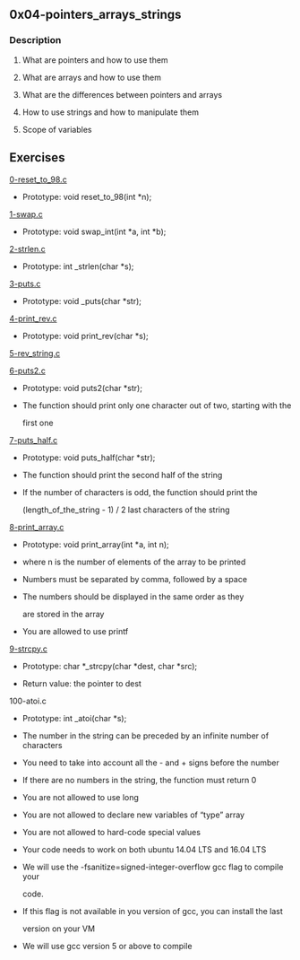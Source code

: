 ## 0x04-pointers_arrays_strings



### Description



1. What are pointers and how to use them

2. What are arrays and how to use them

3. What are the differences between pointers and arrays

4. How to use strings and how to manipulate them

5. Scope of variables



## Exercises



[0-reset_to_98.c](./0-reset_to_98.c)



* Prototype: void reset_to_98(int *n);



[1-swap.c](./1-swap.c)



* Prototype: void swap_int(int *a, int *b);



[2-strlen.c](./2-strlen.c)



* Prototype: int _strlen(char *s);



[3-puts.c](./3-puts.c)



* Prototype: void _puts(char *str);



[4-print_rev.c](./4-print_rev.c)



* Prototype: void print_rev(char *s);



[5-rev_string.c](./5-rev_string.c)





[6-puts2.c](./6-puts2.c)





* Prototype: void puts2(char *str);

* The function should print only one character out of two, starting with the

  first one



[7-puts_half.c](./7-puts_half.c)



* Prototype: void puts_half(char *str);

* The function should print the second half of the string

* If the number of characters is odd, the function should print the

  (length_of_the_string - 1) / 2 last characters of the string



[8-print_array.c](./8-print_array.c)



* Prototype: void print_array(int *a, int n);

* where n is the number of elements of the array to be printed

* Numbers must be separated by comma, followed by a space

* The numbers should be displayed in the same order as they

  are stored in the array

* You are allowed to use printf



[9-strcpy.c](./9-strcpy.c)



* Prototype: char *_strcpy(char *dest, char *src);

* Return value: the pointer to dest



100-atoi.c



* Prototype: int _atoi(char *s);

* The number in the string can be preceded by an infinite number of characters

* You need to take into account all the - and + signs before the number

* If there are no numbers in the string, the function must return 0

* You are not allowed to use long

* You are not allowed to declare new variables of “type” array

* You are not allowed to hard-code special values

* Your code needs to work on both ubuntu 14.04 LTS and 16.04 LTS

* We will use the -fsanitize=signed-integer-overflow gcc flag to compile your

  code.

* If this flag is not available in you version of gcc, you can install the last

  version on your VM

* We will use gcc version 5 or above to compile


